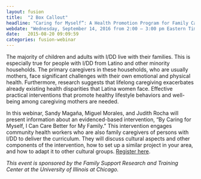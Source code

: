 ```yaml
---
layout: fusion
title:  "2 Box Callout"
headline: "Caring for Myself”: A Health Promotion Program for Family Caregivers of Persons with I/DD"
webdate: "Wednesday, September 14, 2016 from 2:00 – 3:00 pm Eastern Time"
date:   2015-08-20 09:09:59
categories: fusion-webinar
---
```

The majority of children and adults with I/DD live with their families. This is especially true for people with I/DD from Latino and other minority households. The primary caregivers in these households, who are usually mothers, face significant challenges with their own emotional and physical health. Furthermore, research suggests that lifelong caregiving exacerbates already existing health disparities that Latina women face. Effective practical interventions that promote healthy lifestyle behaviors and well-being among caregiving mothers are needed. 

In this webinar, Sandy Magaña, Miguel Morales, and Judith Rocha will present information about an evidenced-based intervention, “By Caring for Myself, I Can Care Better for My Family.” This intervention engages community health workers who are also family caregivers of persons with I/DD to deliver the curriculum. They will discuss cultural aspects and other components of the intervention, how to set up a similar project in your area, and how to adapt it to other cultural groups. <a href="https://thearc.webex.com/thearc/k2/j.php?MTID=tfd01e7894afacc85ccd21134e03fea50">Register here</a>. 

<i>This event is sponsored by the Family Support Research and Training Center at the University of Illinois at Chicago.</i>
